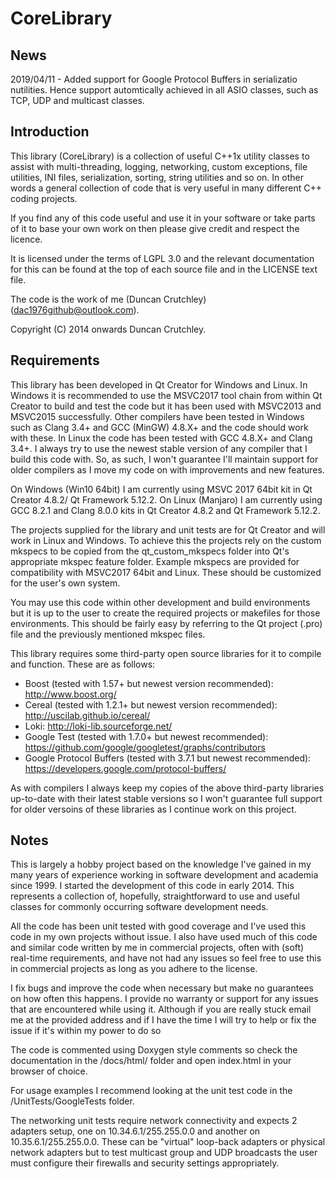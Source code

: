 # CoreLibrary #
## News ##
2019/04/11 - Added support for Google Protocol Buffers in serializatio nutilities. Hence support automtically achieved in all ASIO classes, such as TCP, UDP and multicast classes.

## Introduction ##
This library (CoreLibrary) is a collection of useful C++1x utility classes to assist with multi-threading, logging, networking, custom exceptions, file utilities, INI files, serialization, sorting, string utilities and so on. In other words a general collection of code that is very useful in many different C++ coding projects.

If you find any of this code useful and use it in your software or take parts of it to base your own work on then please give credit and respect the licence.

It is licensed under the terms of LGPL 3.0 and the relevant documentation for this can be found at the top of each source file and in the LICENSE text file.

The code is the work of me (Duncan Crutchley) (<dac1976github@outlook.com>).

Copyright (C) 2014 onwards Duncan Crutchley.

## Requirements ##
This library has been developed in Qt Creator for Windows and Linux. In Windows it is recommended to use the MSVC2017 tool chain from within Qt Creator to build and test the code but it has been used with MSVC2013 and MSVC2015 successfully. Other compilers have been tested in Windows such as Clang 3.4+ and GCC (MinGW) 4.8.X+ and the code should work with these. In Linux the code has been tested with GCC 4.8.X+ and Clang 3.4+. I always try to use the newest stable version of any compiler that I build this code with. So, as such, I won't guarantee I'll maintain support for older compilers as I move my code on with improvements and new features.

On Windows (Win10 64bit) I am currently using MSVC 2017 64bit kit in Qt Creator 4.8.2/ Qt Framework 5.12.2. On Linux (Manjaro) I am currently using GCC 8.2.1 and Clang 8.0.0 kits in Qt Creator 4.8.2 and Qt Framework 5.12.2.

The projects supplied for the library and unit tests are for Qt Creator and will work in Linux and Windows. To achieve this the projects rely on the custom mkspecs to be copied from the qt_custom_mkspecs folder into Qt's appropriate mkspec feature folder. Example mkspecs are provided for compatibility with MSVC2017 64bit and Linux. These should be customized for the user's own system.

You may use this code within other development and build environments but it is up to the user to create the required projects or makefiles for those environments. This should be fairly easy by referring to the Qt project (.pro) file and the previously mentioned mkspec files.

This library requires some third-party open source libraries for it to compile and function. These are as follows:

* Boost (tested with 1.57+ but newest version recommended): http://www.boost.org/
* Cereal (tested with 1.2.1+ but newest version recommended): http://uscilab.github.io/cereal/
* Loki: http://loki-lib.sourceforge.net/
* Google Test (tested with 1.7.0+ but newest recommended): https://github.com/google/googletest/graphs/contributors
* Google Protocol Buffers (tested with 3.7.1 but newest recommended): https://developers.google.com/protocol-buffers/ 

As with compilers I always keep my copies of the above third-party libraries up-to-date with their latest stable versions so I won't guarantee full support for older versoins of these libraries as I continue work on this project.

## Notes ##
This is largely a hobby project based on the knowledge I've gained in my many years of experience working in software development and academia since 1999. I started the development of this code in early 2014. This represents a collection of, hopefully, straightforward to use and useful classes for commonly occurring software development needs.

All the code has been unit tested with good coverage and I've used this code in my own projects without issue. I also have used much of this code and similar code written by me in commercial projects, often with (soft) real-time requirements, and have not had any issues so feel free to use this in commercial projects as long as you adhere to the license.

I fix bugs and improve the code when necessary but make no guarantees on how often this happens. I provide no warranty or support for any issues that are encountered while using it. Although if you are really stuck email me at the provided address and if I have the time I will try to help or fix the issue if it's within my power to do so

The code is commented using Doxygen style comments so check the documentation in the /docs/html/ folder and open index.html in your browser of choice.

For usage examples I recommend looking at the unit test code in the /UnitTests/GoogleTests folder.

The networking unit tests require network connectivity and expects 2 adapters setup, one on 10.34.6.1/255.255.0.0 and another on 10.35.6.1/255.255.0.0. These can be "virtual" loop-back adapters or physical network adapters but to test multicast group and UDP broadcasts the user must configure their firewalls and security settings appropriately.
